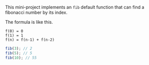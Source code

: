 This mini-project implements an `fib` default function that can find a fibonacci number by its index.

The formula is like this.

```text
f(0) = 0
f(1) = 1
f(n) = f(n-1) + f(n-2)
```

```js
fib(3); // 2
fib(5); // 5
fib(10); // 55
```
